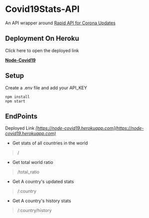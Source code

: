 # Covid19Stats-API

An API wrapper around [Rapid API for Corona Updates](https://rapidapi.com/astsiatsko/api/coronavirus-monitor)

## Deployment On Heroku

Click here to open the deployed link

 **[Node-Covid19](https://node-covid19.herokuapp.com)**

## Setup

Create a .env file and add your API_KEY

```
npm install
npm start
```

## EndPoints

 Deployed Link *[https://node-covid19.herokuapp.com](https://node-covid19.herokuapp.com)*

- Get stats of all countries in the world
> /

- Get total world ratio
> /total_ratio

- Get A country's updated stats
> /:country

- Get A country's history stats
> /:country/history
